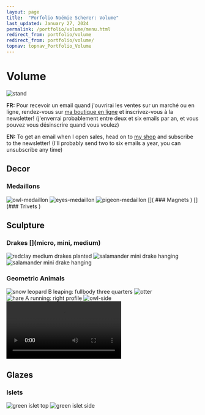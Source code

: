 ```yaml
---
layout: page
title:  "Porfolio Noémie Scherer: Volume"
last_updated: January 27, 2024
permalink: /portfolio/volume/menu.html
redirect_from: portfolio/volume
redirect_from: portfolio/volume/
topnav: topnav_Portfolio_Volume
---
```


# Volume
![stand](https://i.ibb.co/hgLJQYf/IMG-0414-clean.jpg)

**FR:** Pour recevoir un email quand j'ouvrirai les ventes sur un marché ou en ligne, rendez-vous sur [ma boutique en ligne](https://nolanfa-shop.fourthwall.com/) et inscrivez-vous à la newsletter! (j'enverrai probablement entre deux et six emails par an, et vous pouvez vous désinscrire quand vous voulez)

**EN:** To get an email when I open sales, head on to [my shop](https://nolanfa-shop.fourthwall.com/) and subscribe to the newsletter! (I'll probably send two to six emails a year, you can unsubscribe any time)

## Decor
### Medaillons
![owl-medaillon](https://i.ibb.co/sFCpPVb/P1000458.jpg)
![eyes-medaillon](https://i.ibb.co/1qgkQ03/P1000472.jpg)
![pigeon-medaillon](https://i.ibb.co/0mDrM9q/P1000466.jpg)
[]( ### Magnets [](30€))
[](### Trivets [](50€))

## Sculpture
### Drakes [](micro, mini, medium)
![redclay medium drakes planted](https://i.ibb.co/sqRJKVp/IMG-0202-done-int5.jpg)
![salamander mini drake hanging](https://i.ibb.co/7X6X7BW/IMG-0184-jpg-pt.jpg)
![salamander mini drake hanging](https://i.ibb.co/DpXw4FT/IMG-0193-jpg-pt.jpg)
### Geometric Animals
![snow leopard B leaping: fullbody three quarters](https://i.ibb.co/FmfNqXV/DEFAULT-AVA2593-0-jpg-wmb9bbdce7-b1a0-4a00-ac2b-b6d12c5d1e32.jpg)
![otter](https://i.ibb.co/TMNdh1H/DEFAULT-AVA2827-0-jpg-wm7419cfd9-5fa2-43e7-9781-b5983acf8614.jpg)
![hare A running: right profile](https://i.ibb.co/kJKy6hH/DEFAULT-AVA2679-0-jpg-wm10d11fe6-926e-4b21-a440-0da5d470a864.jpg)
![owl-side](https://i.ibb.co/zr9x0ZC/20240201-120833-0-innocent-value-5-V1.jpg)
<video controls loop preload="metadata" src="https://va.media.tumblr.com/tumblr_s81cyubp4A1ardsi7_r2.mp4"></video>

## Glazes
### Islets
![green islet top](https://i.ibb.co/4fXvnc9/IMG-0168-done-int5.jpg)
![green islet side](https://i.ibb.co/Y0FtZfC/IMG-0169-done-int5.jpg)
